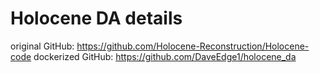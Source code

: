 # Holocene DA details

original GitHub: https://github.com/Holocene-Reconstruction/Holocene-code
dockerized GitHub: https://github.com/DaveEdge1/holocene_da
